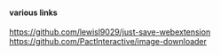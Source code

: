 
#### various links

https://github.com/lewisl9029/just-save-webextension
https://github.com/PactInteractive/image-downloader
